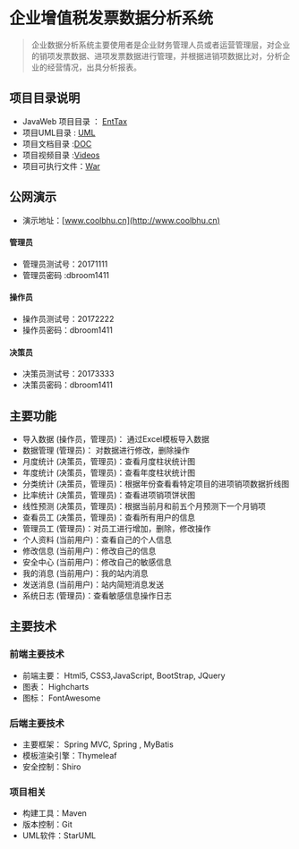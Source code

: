 # 企业增值税发票数据分析系统 
>企业数据分析系统主要使用者是企业财务管理人员或者运营管理层，对企业的销项发票数据、进项发票数据进行管理，并根据进销项数据比对，分析企业的经营情况，出具分析报表。

## 项目目录说明
* JavaWeb 项目目录 ： [EntTax](/EntTax)
* 项目UML目录 : [UML](/UML)
* 项目文档目录 :[DOC](/DOC)
* 项目视频目录 :[Videos](/Videos)
* 项目可执行文件：[War](/War)

## 公网演示
* 演示地址：[www.coolbhu.cn](http://www.coolbhu.cn)
#### 管理员
* 管理员测试号：20171111
* 管理员密码 :dbroom1411
#### 操作员
* 操作员测试号：20172222
* 操作员密码：dbroom1411
#### 决策员
* 决策员测试号：20173333
* 决策员密码：dbroom1411

## 主要功能
* 导入数据 (操作员，管理员)： 通过Excel模板导入数据
* 数据管理 (管理员)： 对数据进行修改，删除操作
* 月度统计 (决策员，管理员)：查看月度柱状统计图
* 年度统计 (决策员，管理员)：查看年度柱状统计图
* 分类统计 (决策员，管理员)：根据年份查看看特定项目的进项销项数据折线图
* 比率统计 (决策员，管理员)：查看进项销项饼状图
* 线性预测 (决策员，管理员)：根据当前月和前五个月预测下一个月销项
* 查看员工 (决策员，管理员)：查看所有用户的信息
* 管理员工 (管理员)：对员工进行增加，删除，修改操作
* 个人资料 (当前用户)：查看自己的个人信息
* 修改信息 (当前用户)：修改自己的信息
* 安全中心 (当前用户)：修改自己的敏感信息
* 我的消息 (当前用户)：我的站内消息
* 发送消息 (当前用户)：站内简短消息发送
* 系统日志 (管理员)：查看敏感信息操作日志

## 主要技术
### 前端主要技术
* 前端主要： Html5, CSS3,JavaScript, BootStrap, JQuery
* 图表： Highcharts
* 图标： FontAwesome
### 后端主要技术
* 主要框架： Spring MVC, Spring , MyBatis
* 模板渲染引擎：Thymeleaf
* 安全控制：Shiro

### 项目相关
* 构建工具：Maven
* 版本控制：Git
* UML软件：StarUML
